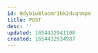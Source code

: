 ```yaml
---
id: 0dyb1w8loomr1bk2dvqnmpm
title: POST
desc: ''
updated: 1654432941108
created: 1654432934987
---
```


